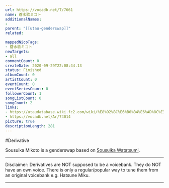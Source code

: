 ```yaml
---
url: https://vocadb.net/T/7661
name: 蒼水歌ミコト
additionalNames: 
- 
parent: "[[utau-genderswap]]"
related:

mappedNicoTags:
- 蒼水歌ミコト
newTargets:
- all
commentCount: 0
createDate: 2020-09-29T22:08:44.13
status: Finished
albumCount: 0
artistCount: 0
eventCount: 0
eventSeriesCount: 0
followerCount: 1
songListCount: 0
songCount: 2
links: 
- https://utaudatabase.wiki.fc2.com/wiki/%E8%92%BC%E6%B0%B4%E6%AD%8C%E3%83%AF%E3%82%BF%E3%83%84%E3%83%9F%EF%BC%8F%E8%92%BC%E6%B0%B4%E6%AD%8C%E3%83%9F%E3%82%B3%E3%83%88
- https://vocadb.net/Ar/74014
picture: true
descriptionLength: 281
---
```


#Derivative

Sousuika Mikoto is a genderswap based on [Sousuika Watatsumi](https://vocadb.net/Ar/74014).
___
Disclaimer:
Derivatives are NOT supposed to be a voicebank. They do NOT have an own voice. There is only a regular/popular way to tune them from an original voicebank e.g. Hatsune Miku.

---

